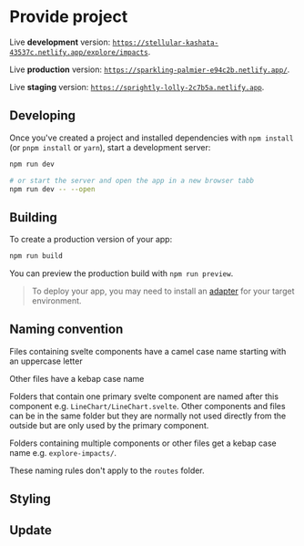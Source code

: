 # Provide project

Live **development** version: [`https://stellular-kashata-43537c.netlify.app/explore/impacts`](https://stellular-kashata-43537c.netlify.app/explore/impacts).

Live **production** version: [`https://sparkling-palmier-e94c2b.netlify.app/`](https://sparkling-palmier-e94c2b.netlify.app/).

Live **staging** version: [`https://sprightly-lolly-2c7b5a.netlify.app`](https://sprightly-lolly-2c7b5a.netlify.app).

## Developing

Once you've created a project and installed dependencies with `npm install` (or `pnpm install` or `yarn`), start a development server:

```bash
npm run dev

# or start the server and open the app in a new browser tabb
npm run dev -- --open
```

## Building

To create a production version of your app:

```bash
npm run build
```

You can preview the production build with `npm run preview`.

> To deploy your app, you may need to install an [adapter](https://kit.svelte.dev/docs/adapters) for your target environment.

## Naming convention

Files containing svelte components have a camel case name starting with an uppercase letter

Other files have a kebap case name

Folders that contain one primary svelte component are named after this component e.g. `LineChart/LineChart.svelte`. Other components and files can be in the same folder but they are normally not used directly from the outside but are only used by the primary component.

Folders containing multiple components or other files get a kebap case name e.g. `explore-impacts/`.

These naming rules don't apply to the `routes` folder.

## Styling

## Update
